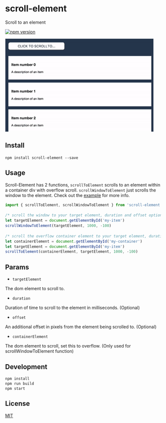 # scroll-element

Scroll to an element

[![npm version](https://badge.fury.io/js/scroll-element.svg)](https://badge.fury.io/js/scroll-element)

![](https://raw.githubusercontent.com/StevenIseki/scroll-element/master/example/screenshot.gif)

## Install

`npm install scroll-element --save`

## Usage

Scroll-Element has 2 functions, `scrollToElement` scrolls to an element within a container div with overflow scroll. `scrollWindowToElement` just scrolls the window to the element. Check out the [example](https://github.com/StevenIseki/scroll-element/blob/master/example) for more info.

```js
import { scrollToElement, scrollWindowToElement } from 'scroll-element'

/* scroll the window to your target element, duration and offset optional */
let targetElement = document.getElementById('my-item')
scrollWindowToElement(targetElement, 1000, -100)

/* scroll the overflow container element to your target element, duration and offset optional */
let containerElement = document.getElementById('my-container')
let targetElement = document.getElementById('my-item')
scrollToElement(containerElement, targetElement, 1000, -100)
```

## Params

- `targetElement`

The dom element to scroll to.

- `duration`

Duration of time to scroll to the element in milliseconds. (Optional)

- `offset`

An additional offset in pixels from the element being scrolled to. (Optional)

- `containerElement`

The dom element to scroll, set this to overflow. (Only used for scrollWindowToElement function)

## Development
    npm install
    npm run build
    npm start

## License

[MIT](http://isekivacenz.mit-license.org/)
